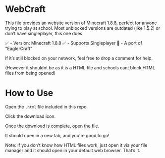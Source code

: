 # WebCraft
This file provides an website version of Minecraft 1.8.8, perfect for anyone trying to play at school. Most unblocked versions are outdated (like 1.5.2) or don’t have singleplayer, this one does.

✅ - Version: Minecraft 1.8.8
✅ - Supports Singleplayer
🎯 - A port of "EaglerCraft"

If it’s still blocked on your network, feel free to drop a comment for help.

(However it shouldnt be as it is a HTML file and schools cant block HTML files from being opened)

# How to Use
Open the `.html` file included in this repo.

Click the download icon.

Once the download is complete, open the file.

It should open in a new tab, and you're good to go!

Note: If you don’t know how HTML files work, just open it via your file manager and it should open in your default web browser. That’s it.
